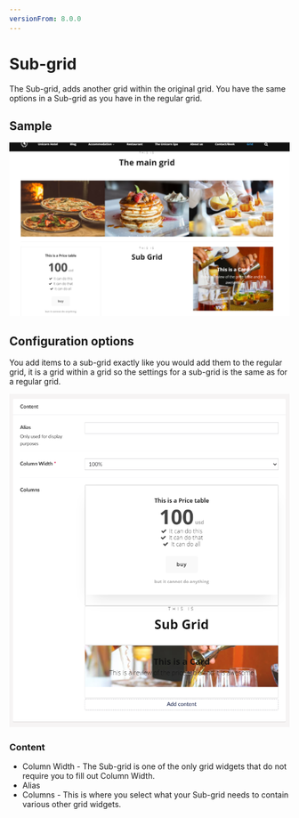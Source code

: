```yaml
---
versionFrom: 8.0.0
---
```


# Sub-grid

The Sub-grid, adds another grid within the original grid. You have the same options in a Sub-grid as you have in the regular grid.

## Sample

![Sub-grid Frontend](images/Sub-front.png)

## Configuration options

You add items to a sub-grid exactly like you would add them to the regular grid, it is a grid within a grid so the settings for a sub-grid is the same as for a regular grid.

![Sub-grid Backoffice](images/Sub-back.png)

### Content

- Column Width - The Sub-grid is one of the only grid widgets that do not require you to fill out Column Width.
- Alias
- Columns - This is where you select what your Sub-grid needs to contain various other grid widgets.
